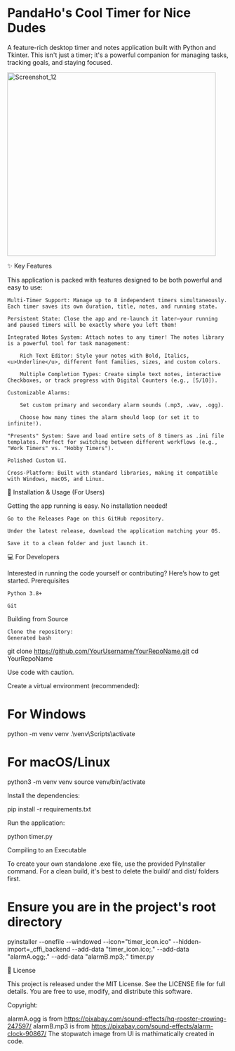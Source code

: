# PandaHo's Cool Timer for Nice Dudes
A feature-rich desktop timer and notes application built with Python and Tkinter. This isn't just a timer; it's a powerful companion for managing tasks, tracking goals, and staying focused.

<img width="475" height="417" alt="Screenshot_12" src="https://github.com/user-attachments/assets/dc92b82f-4587-4aa2-9399-74f8ede33c5f" />

✨ Key Features

This application is packed with features designed to be both powerful and easy to use:

    Multi-Timer Support: Manage up to 8 independent timers simultaneously. Each timer saves its own duration, title, notes, and running state.

    Persistent State: Close the app and re-launch it later—your running and paused timers will be exactly where you left them!

    Integrated Notes System: Attach notes to any timer! The notes library is a powerful tool for task management:

        Rich Text Editor: Style your notes with Bold, Italics, <u>Underline</u>, different font families, sizes, and custom colors.

        Multiple Completion Types: Create simple text notes, interactive Checkboxes, or track progress with Digital Counters (e.g., [5/10]).

    Customizable Alarms:

        Set custom primary and secondary alarm sounds (.mp3, .wav, .ogg).

        Choose how many times the alarm should loop (or set it to infinite!).

    "Presents" System: Save and load entire sets of 8 timers as .ini file templates. Perfect for switching between different workflows (e.g., "Work Timers" vs. "Hobby Timers").

    Polished Custom UI.

    Cross-Platform: Built with standard libraries, making it compatible with Windows, macOS, and Linux.

🚀 Installation & Usage (For Users)

Getting the app running is easy. No installation needed!

    Go to the Releases Page on this GitHub repository.

    Under the latest release, download the application matching your OS.

    Save it to a clean folder and just launch it.

💻 For Developers

Interested in running the code yourself or contributing? Here’s how to get started.
Prerequisites

    Python 3.8+

    Git

Building from Source

    Clone the repository:
    Generated bash

      
git clone https://github.com/YourUsername/YourRepoName.git
cd YourRepoName

    


Use code with caution.


Create a virtual environment (recommended):

      
# For Windows
python -m venv venv
.\venv\Scripts\activate

# For macOS/Linux
python3 -m venv venv
source venv/bin/activate

    





Install the dependencies:

      
pip install -r requirements.txt

    





Run the application:

      
python timer.py

    



    
    

Compiling to an Executable

To create your own standalone .exe file, use the provided PyInstaller command. For a clean build, it's best to delete the build/ and dist/ folders first.

      
# Ensure you are in the project's root directory
pyinstaller --onefile --windowed --icon="timer_icon.ico" --hidden-import=_cffi_backend --add-data "timer_icon.ico;." --add-data "alarmA.ogg;." --add-data "alarmB.mp3;." timer.py

    





📜 License

This project is released under the MIT License. See the LICENSE file for full details. You are free to use, modify, and distribute this software.

Copyright:

alarmA.ogg is from https://pixabay.com/sound-effects/hq-rooster-crowing-247597/
alarmB.mp3 is from https://pixabay.com/sound-effects/alarm-clock-90867/
The stopwatch image from UI is mathimatically created in code.
